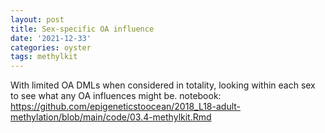 ```yaml
---
layout: post
title: Sex-specific OA influence
date: '2021-12-33'
categories: oyster
tags: methylkit
---
```


With limited OA DMLs when considered in totality, looking within each sex to see what any OA influences might be.
notebook: https://github.com/epigeneticstoocean/2018_L18-adult-methylation/blob/main/code/03.4-methylkit.Rmd
